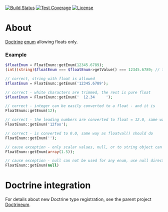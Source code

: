 [![Build Status](https://travis-ci.org/jaroslavtyc/doctrineum-float.svg?branch=master)](https://travis-ci.org/jaroslavtyc/doctrineum-float)
[![Test Coverage](https://codeclimate.com/github/jaroslavtyc/doctrineum-float/badges/coverage.svg)](https://codeclimate.com/github/jaroslavtyc/doctrineum-float/coverage)
[![License](https://poser.pugx.org/doctrineum/float/license)](https://packagist.org/packages/doctrineum/float)

# About
[Doctrine](http://www.doctrine-project.org/) [enum](http://en.wikipedia.org/wiki/Enumerated_type) allowing floats only.

### Example
```php
$floatEnum = FloatEnum::getEnum(12345.6789);
(int)(string)$floatEnum === $floatEnum->getValue() === 12345.6789; // true

// correct, string with float is allowed
$floatEnum = FloatEnum::getEnum('12345.6789');

// correct - white characters are trimmed, the rest is pure float
$floatEnum = FloatEnum::getEnum('  12.34     ');

// correct - integer can be easily converted to a float - and it is
FloatEnum::getEnum(12);

// correct - the leading numbers are converted to float = 12.0, same way as floatval() should do
FloatEnum::getEnum('12foo');

// correct - is converted to 0.0, same way as floatval() should do
FloatEnum::getEnum('');

// cause exception - only scalar values, null, or to string object can be cast to float
FloatEnum::getEnum(array(1.5));

// cause exception - null can not be used for any enum, use null directly for the column value instead
FloatEnum::getEnum(null)
```

# Doctrine integration
For details about new Doctrine type registration, see the parent project [Doctrineum](https://github.com/jaroslavtyc/doctrineum).
